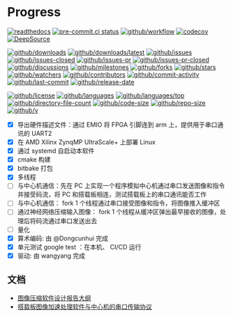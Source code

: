 # Progress

[![readthedocs](https://shields.io/readthedocs/soc)](https://soc.readthedocs.io)
[![pre-commit.ci status](https://results.pre-commit.ci/badge/github/ustc-ivclab/soc/main.svg)](https://results.pre-commit.ci/latest/github/ustc-ivclab/soc/main)
[![github/workflow](https://github.com/ustc-ivclab/soc/actions/workflows/main.yml/badge.svg)](https://github.com/ustc-ivclab/soc/actions)
[![codecov](https://codecov.io/gh/ustc-ivclab/soc/branch/main/graph/badge.svg)](https://codecov.io/gh/ustc-ivclab/soc)
[![DeepSource](https://deepsource.io/gh/ustc-ivclab/soc.svg/?show_trend=true)](https://deepsource.io/gh/ustc-ivclab/soc)

[![github/downloads](https://shields.io/github/downloads/ustc-ivclab/soc/total)](https://github.com/ustc-ivclab/soc/releases)
[![github/downloads/latest](https://shields.io/github/downloads/ustc-ivclab/soc/latest/total)](https://github.com/ustc-ivclab/soc/releases/latest)
[![github/issues](https://shields.io/github/issues/ustc-ivclab/soc)](https://github.com/ustc-ivclab/soc/issues)
[![github/issues-closed](https://shields.io/github/issues-closed/ustc-ivclab/soc)](https://github.com/ustc-ivclab/soc/issues?q=is%3Aissue+is%3Aclosed)
[![github/issues-pr](https://shields.io/github/issues-pr/ustc-ivclab/soc)](https://github.com/ustc-ivclab/soc/pulls)
[![github/issues-pr-closed](https://shields.io/github/issues-pr-closed/ustc-ivclab/soc)](https://github.com/ustc-ivclab/soc/pulls?q=is%3Apr+is%3Aclosed)
[![github/discussions](https://shields.io/github/discussions/ustc-ivclab/soc)](https://github.com/ustc-ivclab/soc/discussions)
[![github/milestones](https://shields.io/github/milestones/all/ustc-ivclab/soc)](https://github.com/ustc-ivclab/soc/milestones)
[![github/forks](https://shields.io/github/forks/ustc-ivclab/soc)](https://github.com/ustc-ivclab/soc/network/members)
[![github/stars](https://shields.io/github/stars/ustc-ivclab/soc)](https://github.com/ustc-ivclab/soc/stargazers)
[![github/watchers](https://shields.io/github/watchers/ustc-ivclab/soc)](https://github.com/ustc-ivclab/soc/watchers)
[![github/contributors](https://shields.io/github/contributors/ustc-ivclab/soc)](https://github.com/ustc-ivclab/soc/graphs/contributors)
[![github/commit-activity](https://shields.io/github/commit-activity/w/ustc-ivclab/soc)](https://github.com/ustc-ivclab/soc/graphs/commit-activity)
[![github/last-commit](https://shields.io/github/last-commit/ustc-ivclab/soc)](https://github.com/ustc-ivclab/soc/commits)
[![github/release-date](https://shields.io/github/release-date/ustc-ivclab/soc)](https://github.com/ustc-ivclab/soc/releases/latest)

[![github/license](https://shields.io/github/license/ustc-ivclab/soc)](https://github.com/ustc-ivclab/soc/blob/main/LICENSE)
[![github/languages](https://shields.io/github/languages/count/ustc-ivclab/soc)](https://github.com/ustc-ivclab/soc)
[![github/languages/top](https://shields.io/github/languages/top/ustc-ivclab/soc)](https://github.com/ustc-ivclab/soc)
[![github/directory-file-count](https://shields.io/github/directory-file-count/ustc-ivclab/soc)](https://github.com/ustc-ivclab/soc)
[![github/code-size](https://shields.io/github/languages/code-size/ustc-ivclab/soc)](https://github.com/ustc-ivclab/soc)
[![github/repo-size](https://shields.io/github/repo-size/ustc-ivclab/soc)](https://github.com/ustc-ivclab/soc)
[![github/v](https://shields.io/github/v/release/ustc-ivclab/soc)](https://github.com/ustc-ivclab/soc)

- [x] 导出硬件描述文件：通过 EMIO 将 FPGA 引脚连到 arm 上，提供用于串口通讯的 UART2
- [x] 在 AMD Xilinx ZynqMP UltraScale+ 上部署 Linux
- [x] 通过 systemd 自启动本软件
- [x] cmake 构建
- [x] bitbake 打包
- [x] 多线程
- [ ] 与中心机通信：先在 PC 上实现一个程序模拟中心机通过串口发送图像和指令并接受码流，将 PC 和搭载板相连，测试搭载板上的串口通讯能否工作
- [ ] 与中心机通信： fork 1 个线程通过串口接受图像和指令，将图像推入缓冲区
- [ ] 通过神经网络压缩输入图像： fork 1 个线程从缓冲区弹出最早接收的图像，处理后将码流通过串口发送出去
- [ ] 量化
- [x] 算术编码: 由 @Dongcunhui 完成
- [x] 单元测试 google test ：在本机、 CI/CD 运行
- [x] 驱动: 由 wangyang 完成

## 文档

- [图像压缩软件设计报告大纲](resources/serial-transform-protocol.md)
- [搭载板图像加速处理软件与中心机的串口传输协议](resources/serial-transform-protocol.md)
